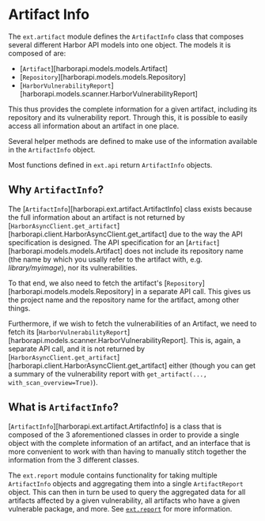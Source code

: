 # Artifact Info

The `ext.artifact` module defines the `ArtifactInfo` class that composes several different Harbor API models into one object. The models it is composed of are:

* [`Artifact`][harborapi.models.models.Artifact]
* [`Repository`][harborapi.models.models.Repository]
* [`HarborVulnerabilityReport`][harborapi.models.scanner.HarborVulnerabilityReport]

This thus provides the complete information for a given artifact, including its repository and its vulnerability report. Through this, it is possible to easily access all information about an artifact in one place.

Several helper methods are defined to make use of the information available in the `ArtifactInfo` object.

Most functions defined in `ext.api` return `ArtifactInfo` objects.


## Why `ArtifactInfo`?

The [`ArtifactInfo`][harborapi.ext.artifact.ArtifactInfo] class exists because the full information about an artifact is not returned by [`HarborAsyncClient.get_artifact`][harborapi.client.HarborAsyncClient.get_artifact] due to the way the API specification is designed. The API specification for an [`Artifact`][harborapi.models.models.Artifact] does not include its repository name (the name by which you usally refer to the artifact with, e.g. _library/myimage_), nor its vulnerabilities.

To that end, we also need to fetch the artifact's [`Repository`][harborapi.models.models.Repository] in a separate API call. This gives us the project name and the repository name for the artifact, among other things.

Furthermore, if we wish to fetch the vulnerabilities of an Artifact, we need to fetch its [`HarborVulnerabilityReport`][harborapi.models.scanner.HarborVulnerabilityReport]. This is, again, a separate API call, and it is not returned by [`HarborAsyncClient.get_artifact`][harborapi.client.HarborAsyncClient.get_artifact] either (though you can get a summary of the vulnerability report with `get_artifact(..., with_scan_overview=True)`).

## What is `ArtifactInfo`?

[`ArtifactInfo`][harborapi.ext.artifact.ArtifactInfo] is a class that is composed of the 3 aforementioned classes in order to provide a single object with the complete information of an artifact, and an interface that is more convenient to work with than having to manually stitch together the information from the 3 different classes.

The `ext.report` module contains functionality for taking multiple `ArtifactInfo` objects and aggregating them into a single `ArtifactReport` object. This can then in turn be used to query the aggregated data for all artifacts affected by a given vulnerability, all artifacts who have a given vulnerable package, and more. See [`ext.report`](./report.md) for more information.
